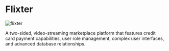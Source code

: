 # Flixter

![flixter](https://user-images.githubusercontent.com/25302190/38784176-6b290b7e-40cb-11e8-95e8-821206fc3ccd.png)

A two-sided, video-streaming marketplace platform that features credit card payment capabilities, user role management, complex user interfaces, and advanced database relationships.

